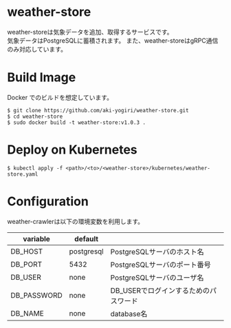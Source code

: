 # weather-store

weather-storeは気象データを追加、取得するサービスです。  
気象データはPostgreSQLに蓄積されます。
また、weather-storeはgRPC通信のみ対応しています。

# Build Image

Docker でのビルドを想定しています。

```
$ git clone https://github.com/aki-yogiri/weather-store.git
$ cd weather-store
$ sudo docker build -t weather-store:v1.0.3 .
```

# Deploy on Kubernetes

```
$ kubectl apply -f <path>/<to>/<weather-store>/kubernetes/weather-store.yaml
```


# Configuration

weather-crawlerは以下の環境変数を利用します。

| variable | default | |
|----------|---------|-|
| DB_HOST | postgresql | PostgreSQLサーバのホスト名 |
| DB_PORT | 5432 | PostgreSQLサーバのポート番号 |
| DB_USER | none | PostgreSQLサーバのユーザ名 |
| DB_PASSWORD | none | DB_USERでログインするためのパスワード |
| DB_NAME | none | database名 |

